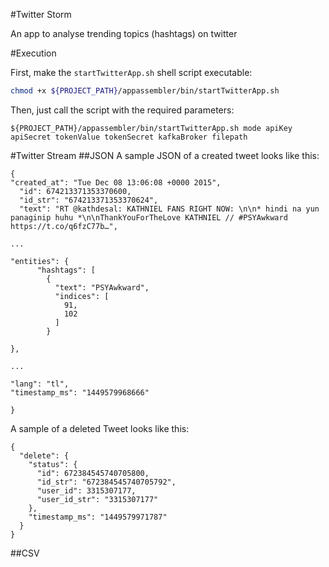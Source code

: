 #Twitter Storm

An app to analyse trending topics (hashtags) on twitter


#Execution

First, make the `startTwitterApp.sh` shell script executable:

```sh
chmod +x ${PROJECT_PATH}/appassembler/bin/startTwitterApp.sh
```

Then, just call the script with the required parameters:

```
${PROJECT_PATH}/appassembler/bin/startTwitterApp.sh mode apiKey apiSecret tokenValue tokenSecret kafkaBroker filepath
```

#Twitter Stream
##JSON
A sample JSON of a created tweet looks like this:

```
{
"created_at": "Tue Dec 08 13:06:08 +0000 2015",
  "id": 674213371353370600,
  "id_str": "674213371353370624",
  "text": "RT @kathdesal: KATHNIEL FANS RIGHT NOW: \n\n* hindi na yun panaginip huhu *\n\nThankYouForTheLove KATHNIEL // #PSYAwkward https://t.co/q6fzC77b…",

...

"entities": {
      "hashtags": [
        {
          "text": "PSYAwkward",
          "indices": [
            91,
            102
          ]
        }

},

...

"lang": "tl",
"timestamp_ms": "1449579968666"

}
```

A sample of a deleted Tweet looks like this:

```
{
  "delete": {
    "status": {
      "id": 672384545740705800,
      "id_str": "672384545740705792",
      "user_id": 3315307177,
      "user_id_str": "3315307177"
    },
    "timestamp_ms": "1449579971787"
  }
}
```

##CSV



